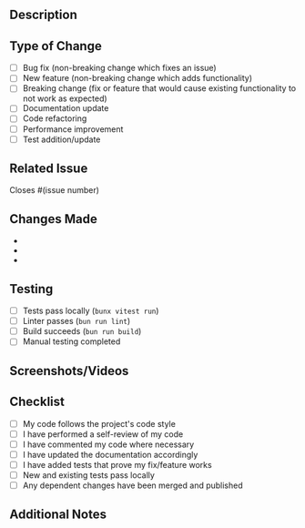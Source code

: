 ## Description
<!-- Provide a clear and concise description of your changes -->

## Type of Change
<!-- Mark the relevant option with an 'x' -->
- [ ] Bug fix (non-breaking change which fixes an issue)
- [ ] New feature (non-breaking change which adds functionality)
- [ ] Breaking change (fix or feature that would cause existing functionality to not work as expected)
- [ ] Documentation update
- [ ] Code refactoring
- [ ] Performance improvement
- [ ] Test addition/update

## Related Issue
<!-- Link to the related issue if applicable -->
Closes #(issue number)

## Changes Made
<!-- List the specific changes made in this PR -->
-
-
-

## Testing
<!-- Describe the tests you ran and how to reproduce them -->
- [ ] Tests pass locally (`bunx vitest run`)
- [ ] Linter passes (`bun run lint`)
- [ ] Build succeeds (`bun run build`)
- [ ] Manual testing completed

## Screenshots/Videos
<!-- If applicable, add screenshots or videos to demonstrate the changes -->

## Checklist
- [ ] My code follows the project's code style
- [ ] I have performed a self-review of my code
- [ ] I have commented my code where necessary
- [ ] I have updated the documentation accordingly
- [ ] I have added tests that prove my fix/feature works
- [ ] New and existing tests pass locally
- [ ] Any dependent changes have been merged and published

## Additional Notes
<!-- Add any other context about the PR here -->
